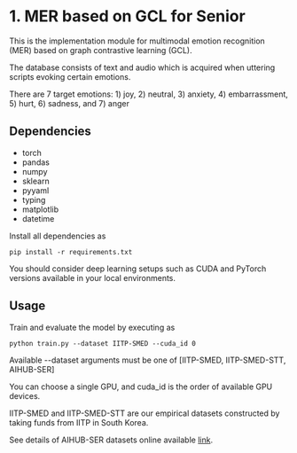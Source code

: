 # 1. MER based on GCL for Senior
This is the implementation module for multimodal emotion recognition (MER) based on graph contrastive learning (GCL).

The database consists of text and audio which is acquired when uttering scripts evoking certain emotions.

There are 7 target emotions: 1) joy, 2) neutral, 3) anxiety, 4) embarrassment, 5) hurt, 6) sadness, and 7) anger

## Dependencies
* torch
* pandas 
* numpy
* sklearn
* pyyaml
* typing
* matplotlib
* datetime

Install all dependencies as

```
pip install -r requirements.txt
```

You should consider deep learning setups such as CUDA and PyTorch versions available in your local environments.

## Usage

Train and evaluate the model by executing as

```
python train.py --dataset IITP-SMED --cuda_id 0
```

Available --dataset arguments must be one of [IITP-SMED, IITP-SMED-STT, AIHUB-SER]

You can choose a single GPU, and cuda_id is the order of available GPU devices.

IITP-SMED and IITP-SMED-STT are our empirical datasets constructed by taking funds from IITP in South Korea.

See details of AIHUB-SER datasets online available [link](https://www.aihub.or.kr/aihubdata/data/view.do?currMenu=115&topMenu=100&dataSetSn=263). 
